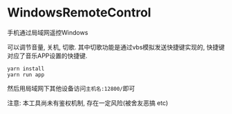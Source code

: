 # WindowsRemoteControl
手机通过局域网遥控Windows

可以调节音量, 关机, 切歌.
其中切歌功能是通过vbs模拟发送快捷键实现的, 快捷键对应了音乐APP设置的快捷键.

```
yarn install
yarn run app
```

然后用局域网下其他设备访问`主机名:12800/`即可

注意: 本工具尚未有鉴权机制, 存在一定风险(被舍友恶搞 etc)

